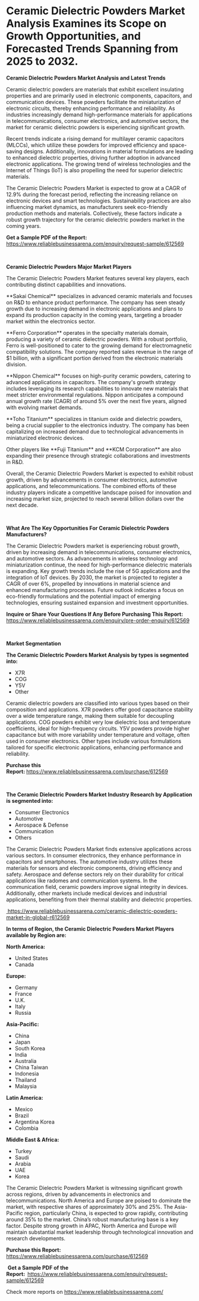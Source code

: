<p><h1>Ceramic Dielectric Powders Market Analysis Examines its Scope on Growth Opportunities, and Forecasted Trends Spanning from 2025 to 2032.</h1></p><p><strong>Ceramic Dielectric Powders Market Analysis and Latest Trends</strong></p>
<p><p>Ceramic dielectric powders are materials that exhibit excellent insulating properties and are primarily used in electronic components, capacitors, and communication devices. These powders facilitate the miniaturization of electronic circuits, thereby enhancing performance and reliability. As industries increasingly demand high-performance materials for applications in telecommunications, consumer electronics, and automotive sectors, the market for ceramic dielectric powders is experiencing significant growth.</p><p>Recent trends indicate a rising demand for multilayer ceramic capacitors (MLCCs), which utilize these powders for improved efficiency and space-saving designs. Additionally, innovations in material formulations are leading to enhanced dielectric properties, driving further adoption in advanced electronic applications. The growing trend of wireless technologies and the Internet of Things (IoT) is also propelling the need for superior dielectric materials.</p><p>The Ceramic Dielectric Powders Market is expected to grow at a CAGR of 12.9% during the forecast period, reflecting the increasing reliance on electronic devices and smart technologies. Sustainability practices are also influencing market dynamics, as manufacturers seek eco-friendly production methods and materials. Collectively, these factors indicate a robust growth trajectory for the ceramic dielectric powders market in the coming years.</p></p>
<p><strong>Get a Sample PDF of the Report:&nbsp;</strong> <a href="https://www.reliablebusinessarena.com/enquiry/request-sample/612569?utm_campaign=3013&utm_medium=2&utm_source=Github&utm_content=ia&utm_term=29032025&utm_id=ceramic-dielectric-powders">https://www.reliablebusinessarena.com/enquiry/request-sample/612569</a></p>
<p>&nbsp;</p>
<p><strong>Ceramic Dielectric Powders Major Market Players</strong></p>
<p><p>The Ceramic Dielectric Powders Market features several key players, each contributing distinct capabilities and innovations. </p><p>**Sakai Chemical** specializes in advanced ceramic materials and focuses on R&D to enhance product performance. The company has seen steady growth due to increasing demand in electronic applications and plans to expand its production capacity in the coming years, targeting a broader market within the electronics sector.</p><p>**Ferro Corporation** operates in the specialty materials domain, producing a variety of ceramic dielectric powders. With a robust portfolio, Ferro is well-positioned to cater to the growing demand for electromagnetic compatibility solutions. The company reported sales revenue in the range of $1 billion, with a significant portion derived from the electronic materials division.</p><p>**Nippon Chemical** focuses on high-purity ceramic powders, catering to advanced applications in capacitors. The company's growth strategy includes leveraging its research capabilities to innovate new materials that meet stricter environmental regulations. Nippon anticipates a compound annual growth rate (CAGR) of around 5% over the next five years, aligned with evolving market demands.</p><p>**Toho Titanium** specializes in titanium oxide and dielectric powders, being a crucial supplier to the electronics industry. The company has been capitalizing on increased demand due to technological advancements in miniaturized electronic devices.</p><p>Other players like **Fuji Titanium** and **KCM Corporation** are also expanding their presence through strategic collaborations and investments in R&D.  </p><p>Overall, the Ceramic Dielectric Powders Market is expected to exhibit robust growth, driven by advancements in consumer electronics, automotive applications, and telecommunications. The combined efforts of these industry players indicate a competitive landscape poised for innovation and increasing market size, projected to reach several billion dollars over the next decade.</p></p>
<p>&nbsp;</p>
<p><strong>What Are The Key Opportunities For Ceramic Dielectric Powders Manufacturers?</strong></p>
<p><p>The Ceramic Dielectric Powders market is experiencing robust growth, driven by increasing demand in telecommunications, consumer electronics, and automotive sectors. As advancements in wireless technology and miniaturization continue, the need for high-performance dielectric materials is expanding. Key growth trends include the rise of 5G applications and the integration of IoT devices. By 2030, the market is projected to register a CAGR of over 6%, propelled by innovations in material science and enhanced manufacturing processes. Future outlook indicates a focus on eco-friendly formulations and the potential impact of emerging technologies, ensuring sustained expansion and investment opportunities.</p></p>
<p><strong>Inquire or Share Your Questions If Any Before Purchasing This Report:</strong> <a href="https://www.reliablebusinessarena.com/enquiry/pre-order-enquiry/612569?utm_campaign=3013&utm_medium=2&utm_source=Github&utm_content=ia&utm_term=29032025&utm_id=ceramic-dielectric-powders">https://www.reliablebusinessarena.com/enquiry/pre-order-enquiry/612569</a></p>
<p>&nbsp;</p>
<p><strong>Market Segmentation</strong></p>
<p><strong>The Ceramic Dielectric Powders Market Analysis by types is segmented into:</strong></p>
<p><ul><li>X7R</li><li>COG</li><li>Y5V</li><li>Other</li></ul></p>
<p><p>Ceramic dielectric powders are classified into various types based on their composition and applications. X7R powders offer good capacitance stability over a wide temperature range, making them suitable for decoupling applications. COG powders exhibit very low dielectric loss and temperature coefficients, ideal for high-frequency circuits. Y5V powders provide higher capacitance but with more variability under temperature and voltage, often used in consumer electronics. Other types include various formulations tailored for specific electronic applications, enhancing performance and reliability.</p></p>
<p><strong>Purchase this Report:&nbsp;</strong><a href="https://www.reliablebusinessarena.com/purchase/612569?utm_campaign=3013&utm_medium=2&utm_source=Github&utm_content=ia&utm_term=29032025&utm_id=ceramic-dielectric-powders">https://www.reliablebusinessarena.com/purchase/612569</a></p>
<p>&nbsp;</p>
<p><strong>The Ceramic Dielectric Powders Market Industry Research by Application is segmented into:</strong></p>
<p><ul><li>Consumer Electronics</li><li>Automotive</li><li>Aerospace & Defense</li><li>Communication</li><li>Others</li></ul></p>
<p><p>The Ceramic Dielectric Powders Market finds extensive applications across various sectors. In consumer electronics, they enhance performance in capacitors and smartphones. The automotive industry utilizes these materials for sensors and electronic components, driving efficiency and safety. Aerospace and defense sectors rely on their durability for critical applications like radomes and communication systems. In the communication field, ceramic powders improve signal integrity in devices. Additionally, other markets include medical devices and industrial applications, benefiting from their thermal stability and dielectric properties.</p></p>
<p><a href="https://www.reliablebusinessarena.com/ceramic-dielectric-powders-market-in-global-r612569?utm_campaign=3013&utm_medium=2&utm_source=Github&utm_content=ia&utm_term=29032025&utm_id=ceramic-dielectric-powders">&nbsp;https://www.reliablebusinessarena.com/ceramic-dielectric-powders-market-in-global-r612569</a></p>
<p><strong>In terms of Region, the Ceramic Dielectric Powders Market Players available by Region are:</strong></p>
<p>
    <p> <strong> North America: </strong>
        <ul>
            <li>United States</li>
            <li>Canada</li>
        </ul>
        </p> 
    <p> <strong> Europe: </strong>
        <ul>
            <li>Germany</li>
            <li>France</li>
            <li>U.K.</li>
            <li>Italy</li>
            <li>Russia</li>
        </ul>
        </p> 
    <p> <strong> Asia-Pacific: </strong>
        <ul>
            <li>China</li>
            <li>Japan</li>
            <li>South Korea</li>
            <li>India</li>
            <li>Australia</li>
            <li>China Taiwan</li>
            <li>Indonesia</li>
            <li>Thailand</li>
            <li>Malaysia</li>
        </ul>
        </p> 
    <p> <strong> Latin America: </strong>
        <ul>
            <li>Mexico</li>
            <li>Brazil</li>
            <li>Argentina Korea</li>
            <li>Colombia</li>
        </ul>
        </p> 
    <p> <strong> Middle East & Africa: </strong>
        <ul>
            <li>Turkey</li>
            <li>Saudi</li>
            <li>Arabia</li>
            <li>UAE</li>
            <li>Korea</li>
        </ul>
    </p>
    </p>
<p><p>The Ceramic Dielectric Powders Market is witnessing significant growth across regions, driven by advancements in electronics and telecommunications. North America and Europe are poised to dominate the market, with respective shares of approximately 30% and 25%. The Asia-Pacific region, particularly China, is expected to grow rapidly, contributing around 35% to the market. China’s robust manufacturing base is a key factor. Despite strong growth in APAC, North America and Europe will maintain substantial market leadership through technological innovation and research developments.</p></p>
<p><strong>Purchase this Report: </strong><a href="https://www.reliablebusinessarena.com/purchase/612569?utm_campaign=3013&utm_medium=2&utm_source=Github&utm_content=ia&utm_term=29032025&utm_id=ceramic-dielectric-powders">https://www.reliablebusinessarena.com/purchase/612569</a></p>
<p>&nbsp;<strong>Get a Sample PDF of the Report:&nbsp;&nbsp;</strong><a href="https://www.reliablebusinessarena.com/enquiry/request-sample/612569?utm_campaign=3013&utm_medium=2&utm_source=Github&utm_content=ia&utm_term=29032025&utm_id=ceramic-dielectric-powders">https://www.reliablebusinessarena.com/enquiry/request-sample/612569</a></p>
<p><strong></strong></p>
<p>Check more reports on <a href="https://www.reliablebusinessarena.com/?utm_campaign=3013&utm_medium=2&utm_source=Github&utm_content=ia&utm_term=29032025&utm_id=ceramic-dielectric-powders">https://www.reliablebusinessarena.com/</a></p>
